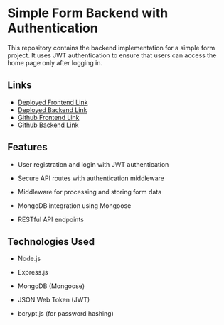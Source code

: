  # Simple Form Backend with Authentication

This repository contains the backend implementation for a simple form project. It uses JWT authentication to ensure that users can access the home page only after logging in.

## Links
- [Deployed Frontend Link]()
- [Deployed Backend Link]()
- [Github Frontend Link]()
- [Github Backend Link]()


## Features

- User registration and login with JWT authentication

- Secure API routes with authentication middleware

- Middleware for processing and storing form data

- MongoDB integration using Mongoose

- RESTful API endpoints

## Technologies Used

- Node.js

- Express.js

- MongoDB (Mongoose)

- JSON Web Token (JWT)

- bcrypt.js (for password hashing)

